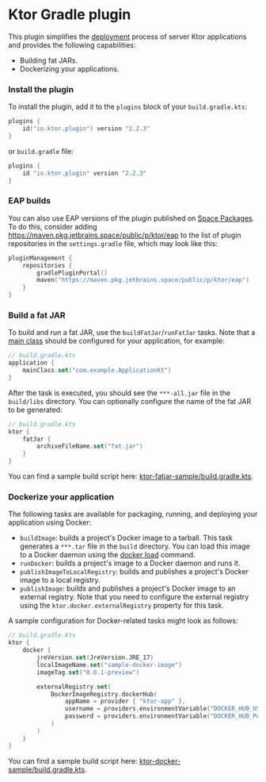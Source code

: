 # Ktor Gradle plugin

This plugin simplifies the [deployment](https://ktor.io/docs/deploy.html) process of server Ktor applications and
provides the following capabilities:

- Building fat JARs.
- Dockerizing your applications.

[//]: # (- Building GraalVM native images.)

### Install the plugin

To install the plugin, add it to the `plugins` block of your `build.gradle.kts`:

```kotlin
plugins {
    id("io.ktor.plugin") version "2.2.3"
}
```

or `build.gradle` file:

```groovy
plugins {
    id "io.ktor.plugin" version "2.2.3"
}
```

### EAP builds

You can also use EAP versions of the plugin
published on [Space Packages](https://maven.pkg.jetbrains.space/public/p/ktor/eap/io/ktor/plugin/plugin/).
To do this, consider adding <https://maven.pkg.jetbrains.space/public/p/ktor/eap> to the list of plugin repositories
in the `settings.gradle` file, which may look like this:

```kotlin
pluginManagement {
    repositories {
        gradlePluginPortal()
        maven("https://maven.pkg.jetbrains.space/public/p/ktor/eap")
    }
}
```

### Build a fat JAR

To build and run a fat JAR, use the `buildFatJar`/`runFatJar` tasks.
Note that a [main class](https://ktor.io/docs/server-dependencies.html#create-entry-point) should be configured for your
application, for example:

```kotlin
// build.gradle.kts
application {
    mainClass.set("com.example.ApplicationKt")
}
```

After the task is executed, you should see the `***-all.jar` file in the `build/libs` directory.
You can optionally configure the name of the fat JAR to be generated:

```kotlin
// build.gradle.kts
ktor {
    fatJar {
        archiveFileName.set("fat.jar")
    }
}
```

You can find a sample build script
here: [ktor-fatjar-sample/build.gradle.kts](samples/ktor-fatjar-sample/build.gradle.kts).

### Dockerize your application

The following tasks are available for packaging, running, and deploying your application using Docker:

- `buildImage`: builds a project's Docker image to a tarball.
  This task generates a `***.tar` file in the `build` directory.
  You can load this image to a Docker daemon using
  the [docker load](https://docs.docker.com/engine/reference/commandline/load/) command.
- `runDocker`: builds a project's image to a Docker daemon and runs it.
- `publishImageToLocalRegistry`: builds and publishes a project's Docker image to a local registry.
- `publishImage`: builds and publishes a project's Docker image to an external registry.
  Note that you need to configure the external registry using the `ktor.docker.externalRegistry` property for this task.

A sample configuration for Docker-related tasks might look as follows:

```kotlin
// build.gradle.kts
ktor {
    docker {
        jreVersion.set(JreVersion.JRE_17)
        localImageName.set("sample-docker-image")
        imageTag.set("0.0.1-preview")

        externalRegistry.set(
            DockerImageRegistry.dockerHub(
                appName = provider { "ktor-app" },
                username = providers.environmentVariable("DOCKER_HUB_USERNAME"),
                password = providers.environmentVariable("DOCKER_HUB_PASSWORD")
            )
        )
    }
}
```

You can find a sample build script
here: [ktor-docker-sample/build.gradle.kts](samples/ktor-docker-sample/build.gradle.kts).

[//]: # (### Build a GraalVM native image)

[//]: # ()
[//]: # (To build a project's GraalVM native image, use the `buildNativeImage` task.)

[//]: # (Before running this task, ensure [GraalVM]&#40;https://www.graalvm.org/docs/getting-started/&#41;)

[//]: # (and [Native Image]&#40;https://www.graalvm.org/reference-manual/native-image/&#41; are installed.)

[//]: # ()
[//]: # (> Note that working with Native Image requires setting the `GRAALVM_HOME` and `JAVA_HOME` environment variables.)

[//]: # ()
[//]: # (The `buildNativeImage` task generates a native executable with your application in the `build/native/nativeCompile`)

[//]: # (directory.)

[//]: # (You can optionally specify the executable name:)

[//]: # ()
[//]: # (```kotlin)

[//]: # (// build.gradle.kts)

[//]: # (ktor {)

[//]: # (    nativeImage {)

[//]: # (        imageName.set&#40;"native-image-sample"&#41;)

[//]: # (    })

[//]: # (})

[//]: # (```)

[//]: # ()
[//]: # (You can find a sample build script)

[//]: # (here: [ktor-native-image-sample/build.gradle.kts]&#40;samples/ktor-native-image-sample/build.gradle.kts&#41;.)
